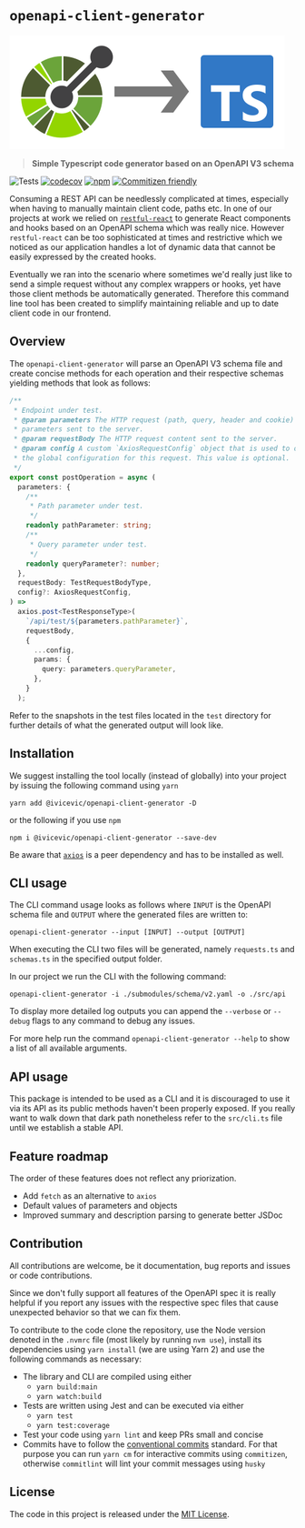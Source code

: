 # `openapi-client-generator`

![Logo](./docs/logo.png)

> **Simple Typescript code generator based on an OpenAPI V3 schema**

![Tests](https://github.com/ChristianIvicevic/openapi-client-generator/workflows/Tests/badge.svg)
[![codecov](https://codecov.io/gh/ChristianIvicevic/openapi-client-generator/branch/main/graph/badge.svg?token=JB66SCDW2Q)](https://codecov.io/gh/ChristianIvicevic/openapi-client-generator)
[![npm](https://img.shields.io/npm/v/@ivicevic/openapi-client-generator)](https://www.npmjs.com/package/@ivicevic/openapi-client-generator)
[![Commitizen friendly](https://img.shields.io/badge/commitizen-friendly-brightgreen.svg)](http://commitizen.github.io/cz-cli/)

Consuming a REST API can be needlessly complicated at times, especially when having to manually maintain client code, paths etc.
In one of our projects at work we relied on [`restful-react`](https://github.com/contiamo/restful-react) to generate React components and hooks based on an OpenAPI schema which was really nice.
However `restful-react` can be too sophisticated at times and restrictive which we noticed as our application handles a lot of dynamic data that cannot be easily expressed by the created hooks.

Eventually we ran into the scenario where sometimes we'd really just like to send a simple request without any complex wrappers or hooks, yet have those client methods be automatically generated.
Therefore this command line tool has been created to simplify maintaining reliable and up to date client code in our frontend.

## Overview

The `openapi-client-generator` will parse an OpenAPI V3 schema file and create concise methods for each operation and their respective schemas yielding methods that look as follows:

```typescript
/**
 * Endpoint under test.
 * @param parameters The HTTP request (path, query, header and cookie)
 * parameters sent to the server.
 * @param requestBody The HTTP request content sent to the server.
 * @param config A custom `AxiosRequestConfig` object that is used to override
 * the global configuration for this request. This value is optional.
 */
export const postOperation = async (
  parameters: {
    /**
     * Path parameter under test.
     */
    readonly pathParameter: string;
    /**
     * Query parameter under test.
     */
    readonly queryParameter?: number;
  },
  requestBody: TestRequestBodyType,
  config?: AxiosRequestConfig,
) =>
  axios.post<TestResponseType>(
    `/api/test/${parameters.pathParameter}`,
    requestBody,
    {
      ...config,
      params: {
        query: parameters.queryParameter,
      },
    }
  );
```

Refer to the snapshots in the test files located in the `test` directory for further details of what the generated output will look like.

## Installation

We suggest installing the tool locally (instead of globally) into your project by issuing the following command using `yarn`
```
yarn add @ivicevic/openapi-client-generator -D
```
or the following if you use `npm`
```
npm i @ivicevic/openapi-client-generator --save-dev
```

Be aware that [`axios`](https://www.npmjs.com/package/axios) is a peer dependency and has to be installed as well.

## CLI usage

The CLI command usage looks as follows where `INPUT` is the OpenAPI schema file and `OUTPUT` where the generated files are written to:

```
openapi-client-generator --input [INPUT] --output [OUTPUT]
```

When executing the CLI two files will be generated, namely `requests.ts` and `schemas.ts` in the specified output folder.

In our project we run the CLI with the following command:

```
openapi-client-generator -i ./submodules/schema/v2.yaml -o ./src/api
```

To display more detailed log outputs you can append the `--verbose` or `--debug` flags to any command to debug any issues.

For more help run the command `openapi-client-generator --help` to show a list of all available arguments.


## API usage

This package is intended to be used as a CLI and it is discouraged to use it via its API as its public methods haven't been properly exposed.
If you really want to walk down that dark path nonetheless refer to the `src/cli.ts` file until we establish a stable API.

## Feature roadmap

The order of these features does not reflect any priorization.

* Add `fetch` as an alternative to `axios`
* Default values of parameters and objects
* Improved summary and description parsing to generate better JSDoc

## Contribution

All contributions are welcome, be it documentation, bug reports and issues or code contributions.

Since we don't fully support all features of the OpenAPI spec it is really helpful if you report any issues with the respective spec files that cause unexpected behavior so that we can fix them.

To contribute to the code clone the repository, use the Node version denoted in the `.nvmrc` file (most likely by running `nvm use`), install its dependencies using `yarn install` (we are using Yarn 2) and use the following commands as necessary:

* The library and CLI are compiled using either
  * `yarn build:main`
  * `yarn watch:build`
* Tests are written using Jest and can be executed via either
  * `yarn test`
  * `yarn test:coverage`
* Test your code using `yarn lint` and keep PRs small and concise
* Commits have to follow the [conventional commits](https://www.conventionalcommits.org/) standard.
  For that purpose you can run `yarn cm` for interactive commits using `commitizen`, otherwise `commitlint` will lint your commit messages using `husky`

## License

The code in this project is released under the [MIT License](./LICENSE).
